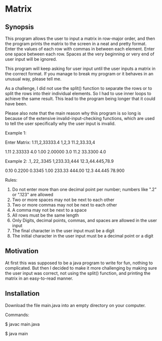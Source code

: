 # Matrix

Synopsis
--------

This program allows the user to input a matrix in row-major order, and then
the program prints the matrix to the screen in a neat and pretty format.
Enter the values of each row with commas in between each element. Enter
one space between each row. Spaces at the very beginning or very end 
of user input will be ignored.

This program will keep asking for user input until the user inputs a matrix
in the correct format. If you manage to break my program or it behaves in an unusual way, please
tell me.

As a challenge, I did not use the split() function to separate the rows or to split the rows into 
their individual elements. So I had to use inner loops to achieve the same result. This lead to
the program being longer that it could have been. 

Please also note that the main reason why this program is so long is because of the extensive 
invalid-input-checking functions, which are used to tell the user specifically why the user input
is invalid. 

Example 1:

Enter Matrix: 1.11,2,33333.4 1,2,3 11.2,33.33,4

1.11 2.33333 4.0
1.00 2.00000 3.0
11.2 33.3300 4.0

Example 2: .1,.22,.3345 1,233.33,444 12.3,44.445,78.9

0.10 0.2200 0.3345
1.00 233.33 444.00
12.3 44.445 78.900

Rules:
1. Do not enter more than one decimal point per number; numbers like ".2" or ".123" are allowed 
2. Two or more spaces may not be next to each other
3. Two or more commas may not be next to each other
4. A comma may not be next to a space
5. All rows must be the same length
6. Only Digits, decimal points, commas, and spaces are allowed in the user input
7. The final character in the user input must be a digit
8. The initial character in the user input must be a decimal point or a digit

Motivation
----------

At first this was supposed to be a java program to write for fun, nothing to complicated. But then I decided to make it more 
challenging by making sure the user input was correct, not using the split() function, and printing
the matrix in an easy-to-read manner. 

Installation
------------

Download the file main.java into an empty directory on your computer.

Commands:

$ javac main.java

$ java main
